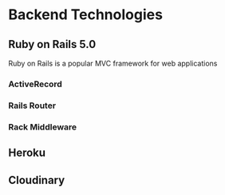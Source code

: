# Backend Technologies

## Ruby on Rails 5.0
Ruby on Rails is a popular MVC framework for web applications

### ActiveRecord

### Rails Router

### Rack Middleware

###

## Heroku

## Cloudinary